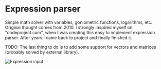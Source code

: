 # Expression parser

 Simple math solver with variables, goniometric functions, logarithms, etc. Original thought comes from 2010. I strongly inspired myself on "codeproject.com", when I was creating this easy to implement expression parser. After years I came back to project and finally finished it. 
 
 TODO: The last thing to do is to add some support for vectors and matrices (probably solved by external library).

![Expression input](https://github.com/eWillyo/Expression_Parser/blob/74882794a9294eb5bb1ac29676a2a283b819f21a/expression_input.png?raw=true)
